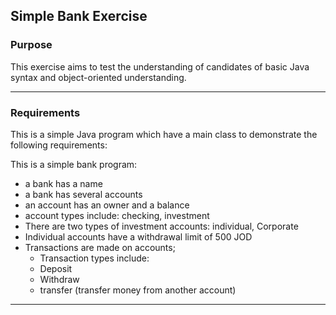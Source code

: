 ## Simple Bank Exercise

### Purpose
This exercise aims to test the understanding of candidates of basic Java syntax and object-oriented understanding. 

---

### Requirements 

This  is a simple Java program which have a main class to demonstrate the following requirements: 

This is a simple bank program:
- a bank has a name 
- a bank has several accounts 
- an account has an owner and a balance 
- account types include: checking, investment 
- There are two types of investment accounts: individual, Corporate 
- Individual accounts have a withdrawal limit of 500 JOD 
- Transactions are made on accounts; 
    - Transaction types include: 
    - Deposit 
    - Withdraw 
    - transfer (transfer money from another account) 

---

